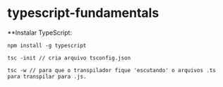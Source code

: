 # typescript-fundamentals

**Instalar TypeScript:
```
npm install -g typescript
```
```
tsc -init // cria arquivo tsconfig.json  
```
```
tsc -w // para que o transpilador fique 'escutando' o arquivos .ts para transpilar para .js.
```
